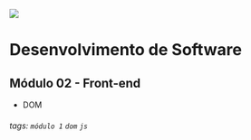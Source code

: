 ![](https://i.imgur.com/xG74tOh.png)

# Desenvolvimento de Software

## Módulo 02 - Front-end

- DOM

###### tags: `módulo 1` `dom` `js`
